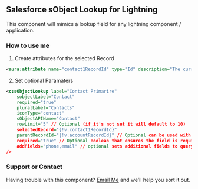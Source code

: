 ## Salesforce sObject Lookup for Lightning

This component will mimics a lookup field for any lightning component / application. 

### How to use me

1. Create attributes for the selected Record
```xml
<aura:attribute name="contact1RecordId" type="Id" description="The current record Id to display" />
```
2. Set optional Paramaters
```xml
<c:sObjectLookup label="Contact Primarire" 
    sobjectLabel="Contact" 
    required="true"
    pluralLabel="Contacts" 
    iconType="contact" 
    sObjectAPIName="Contact"
    rowLimit="5" // Optional (if it's not set it will default to 10)
    selectedRecord="{!v.contact1RecordId}"
    parentRecordId="{!v.accountRecordId}" // Optional can be used with custom record creators that requires a parent id.
    required="true" // Optional Boolean that ensures the field is required to save.
    addFields="phone,email" // optional sets additional fields to query. String value with commas between fieldApiNames
/>
```

### Support or Contact

Having trouble with this component?  [Email Me](mailto:ino@websbybwills.com) and we’ll help you sort it out.
